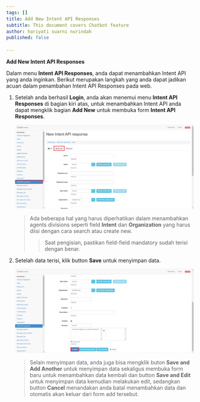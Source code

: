 ```yaml
---
tags: []
title: Add New Intent API Responses
subtitle: This document covers Chatbot feature
author: hariyati suarni nurindah
published: false

---
```

**Add New Intent API Responses**

Dalam menu **Intent API Responses**, anda dapat menambahkan Intent API yang anda inginkan. Berikut merupakan langkah yang anda dapat jadikan acuan dalam penambahan Intent API Responses pada web.

1. Setelah anda berhasil **Login**, anda akan menemui menu **Intent API Responses** di bagian kiri atas, untuk menambahkan Intent API anda dapat mengklik bagian **Add New** untuk membuka form **Intent API Responses**.

   ![](/uploads/intentapi2.PNG)

   > Ada beberapa hal yang harus diperhatikan dalam menambahkan agents divisions seperti field **Intent** dan **Organization** yang harus diisi dengan cara search atau create new.
   >
   > > Saat pengisian, pastikan field-field mandatory sudah terisi dengan benar.
2. Setelah data terisi, klik button **Save** untuk menyimpan data.

   ![](/uploads/intentapi3.PNG)

   > Selain menyimpan data, anda juga bisa mengklik buton **Save and Add Another** untuk menyimpan data sekaligus membuka form baru untuk menambahkan data kembali dan button **Save and Edit** untuk menyimpan data kemudian melakukan edit, sedangkan button **Cancel** menandakan anda batal menambahkan data dan otomatis akan keluar dari form add tersebut.